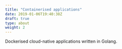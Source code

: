 ```yaml
---
title: "Containerised applications"
date: 2019-01-06T19:40:38Z
draft: true
type: about
weight: 2
---
```


Dockerised cloud-native applications written in Golang.
